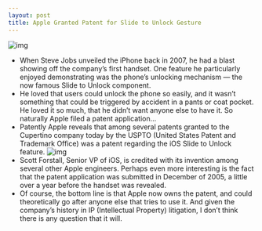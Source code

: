 ```yaml
---
layout: post
title: Apple Granted Patent for Slide to Unlock Gesture
---
```

![img](http://media.idownloadblog.com/wp-content/uploads/2011/10/Photo-Oct-25-3-44-39-PM.jpg)
* When Steve Jobs unveiled the iPhone back in 2007, he had a blast showing off the company’s first handset. One feature he particularly enjoyed demonstrating was the phone’s unlocking mechanism — the now famous Slide to Unlock component.
* He loved that users could unlock the phone so easily, and it wasn’t something that could be triggered by accident in a pants or coat pocket. He loved it so much, that he didn’t want anyone else to have it. So naturally Apple filed a patent application…
* Patently Apple reveals that among several patents granted to the Cupertino company today by the USPTO (United States Patent and Trademark Office) was a patent regarding the iOS Slide to Unlock feature.
![img](http://media.idownloadblog.com/wp-content/uploads/2011/10/patently-apple-slide-patent-e1319582941524.jpg)
* Scott Forstall, Senior VP of iOS, is credited with its invention among several other Apple engineers. Perhaps even more interesting is the fact that the patent application was submitted in December of 2005, a little over a year before the handset was revealed.
* Of course, the bottom line is that Apple now owns the patent, and could theoretically go after anyone else that tries to use it. And given the company’s history in IP (Intellectual Property) litigation, I don’t think there is any question that it will.

